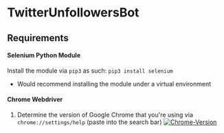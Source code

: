 # TwitterUnfollowersBot

## Requirements

#### Selenium Python Module
Install the module via `pip3` as such: `pip3 install selenium`
* Would recommend installing the module under a virtual environment

#### Chrome Webdriver 
1. Determine the version of Google Chrome that you're using via `chrome://settings/help` (paste into the search bar)
<a href="https://ibb.co/26cKSPt"><img src="https://i.ibb.co/Jdrkq27/Chrome-Version.png" alt="Chrome-Version" border="0"></a><br />
